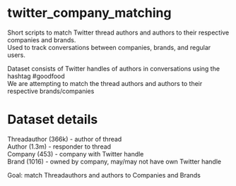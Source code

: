 # twitter_company_matching

Short scripts to match Twitter thread authors and authors to their respective companies and brands. <br>
Used to track conversations between companies, brands, and regular users. <br>

Dataset consists of Twitter handles of authors in conversations using the hashtag #goodfood <br>
We are attempting to match the thread authors and authors to their respective brands/companies <br>

# Dataset details
Threadauthor (366k) - author of thread <br>
Author (1.3m) - responder to thread <br>
Company (453) - company with Twitter handle <br>
Brand (1016) - owned by company, may/may not have own Twitter handle <br>

Goal: match Threadauthors and authors to Companies and Brands
